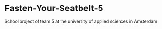 # Fasten-Your-Seatbelt-5
School project of team 5 at the university of applied sciences in Amsterdam
